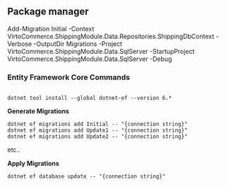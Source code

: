 
## Package manager 
Add-Migration Initial -Context VirtoCommerce.ShippingModule.Data.Repositories.ShippingDbContext  -Verbose -OutputDir Migrations -Project VirtoCommerce.ShippingModule.Data.SqlServer -StartupProject VirtoCommerce.ShippingModule.Data.SqlServer  -Debug



### Entity Framework Core Commands
```

dotnet tool install --global dotnet-ef --version 6.*
```

**Generate Migrations**

```
dotnet ef migrations add Initial -- "{connection string}"
dotnet ef migrations add Update1 -- "{connection string}"
dotnet ef migrations add Update2 -- "{connection string}"
```

etc..

**Apply Migrations**

`dotnet ef database update -- "{connection string}"`
